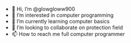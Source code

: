 - 👋 Hi, I’m @glowgloww900
- 👀 I’m interested in computer programming
- 🌱 I’m currently learning computer basics
- 💞️ I’m looking to collaborate on protection field
- 📫 How to reach me full computer programmer

<!---
glowgloww900/glowgloww900 is a ✨ special ✨ repository because its `README.md` (this file) appears on your GitHub profile.
You can click the Preview link to take a look at your changes.
--->
